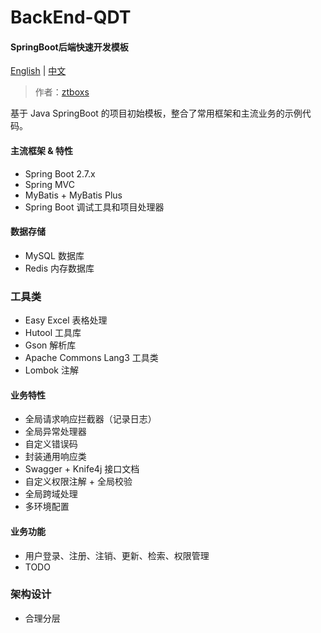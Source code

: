 # BackEnd-QDT
#### SpringBoot后端快速开发模板

[English](README_en.md) | [中文]()

> 作者：[ztboxs](https://github.com/ztboxs)

基于 Java SpringBoot 的项目初始模板，整合了常用框架和主流业务的示例代码。

#### 主流框架 & 特性

- Spring Boot 2.7.x
- Spring MVC
- MyBatis + MyBatis Plus 
- Spring Boot 调试工具和项目处理器

#### 数据存储

- MySQL 数据库
- Redis 内存数据库

### 工具类

- Easy Excel 表格处理
- Hutool 工具库
- Gson 解析库
- Apache Commons Lang3 工具类
- Lombok 注解

#### 业务特性

- 全局请求响应拦截器（记录日志）
- 全局异常处理器
- 自定义错误码
- 封装通用响应类
- Swagger + Knife4j 接口文档
- 自定义权限注解 + 全局校验
- 全局跨域处理
- 多环境配置


#### 业务功能

- 用户登录、注册、注销、更新、检索、权限管理
- TODO

### 架构设计

- 合理分层
